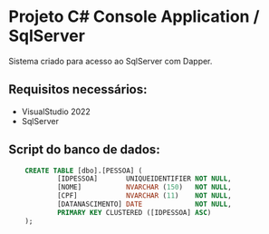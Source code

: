 # Projeto C# Console Application / SqlServer
Sistema criado para acesso ao SqlServer com Dapper.

## Requisitos necessários:

* VisualStudio 2022
* SqlServer

## Script do banco de dados:

```sql
	CREATE TABLE [dbo].[PESSOA] (
    		[IDPESSOA]       UNIQUEIDENTIFIER NOT NULL,
    		[NOME]           NVARCHAR (150)   NOT NULL,
    		[CPF]            NVARCHAR (11)    NOT NULL,
    		[DATANASCIMENTO] DATE             NOT NULL,
    		PRIMARY KEY CLUSTERED ([IDPESSOA] ASC)
	);
```


